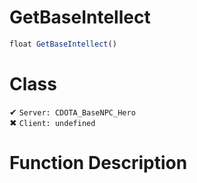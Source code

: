 # GetBaseIntellect
```js
float GetBaseIntellect()
```
# Class
✔ `Server: CDOTA_BaseNPC_Hero`  
✖ `Client: undefined`  

# Function Description

